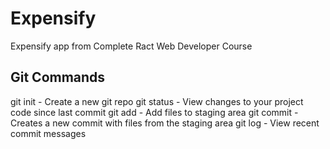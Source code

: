 # Expensify

Expensify app from Complete Ract Web Developer Course

## Git Commands

git init - Create a new git repo
git status - View changes to your project code since last commit
git add - Add files to staging area
git commit - Creates a new commit with files from the staging area
git log - View recent commit messages

